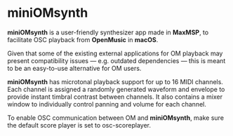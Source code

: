 # **miniOMsynth**

**miniOMsynth** is a user-friendly synthesizer app made in **MaxMSP**, to facilitate OSC playback from **OpenMusic** in **macOS**.

Given that some of the existing external applications for OM playback may present compatibility issues — e.g. outdated dependencies — this is meant to be an easy-to-use alternative for OM users. 

**miniOMsynth** has microtonal playback support for up to 16 MIDI channels. Each channel is assigned a randomly generated waveform and envelope to provide instant timbral contrast between channels. It also contains a mixer window to individually control panning and volume for each channel.

To enable OSC communication between OM and **miniOMsynth**, make sure the default score player is set to osc-scoreplayer.
